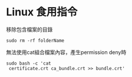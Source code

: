# Linux 食用指令

移除包含檔案的目錄

`sudo rm -rf folderName`

無法使用cat組合檔案內容，產生permission deny時
```
sudo bash -c 'cat 
 certificate.crt ca_bundle.crt >> bundle.crt'
```
